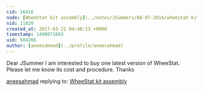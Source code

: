 ```yaml
---
cid: 16416
node: [WheeStat kit assembly](../notes/JSummers/08-07-2014/wheestat-kit-assembly)
nid: 11020
created_at: 2017-03-21 04:48:13 +0000
timestamp: 1490071693
uid: 504266
author: [aneesahmad](../profile/aneesahmad)
---
```


Dear JSummer
I am interested to buy one latest version of WheeStat. Please let me know its cost and procedure.
Thanks

[aneesahmad](../profile/aneesahmad) replying to: [WheeStat kit assembly](../notes/JSummers/08-07-2014/wheestat-kit-assembly)

